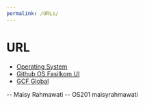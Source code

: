 ```yaml
---
permalink: /URLs/
---
```


# URL

* [Operating System](https://os.vlsm.org/)
* [Github OS Fasilkom UI](https://github.com/UI-FASILKOM-OS/SistemOperasi)
* [GCF Global](https://edu.gcfglobal.org/en/tr_id-computer-basics/memahami-macammacam-sistem-operasi/1/)

-- Maisy Rahmawati 
-- OS201 maisyrahmawati
